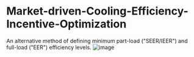 # Market-driven-Cooling-Efficiency-Incentive-Optimization
An alternative method of defining minimum part-load ("SEER/IEER") and full-load ("EER") efficiency levels.
![image](https://user-images.githubusercontent.com/43832628/222305999-30f3fd3f-0e57-41c1-9fcb-86b2bd2d8905.png)
